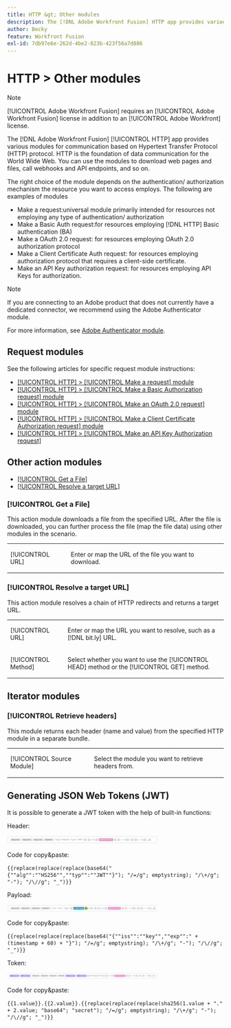 ```yaml
---
title: HTTP &gt; Other modules
description: The [!DNL Adobe Workfront Fusion] HTTP app provides various modules for communication based on Hypertext Transfer Protocol (HTTP) protocol. HTTP is the foundation of data communication for the World Wide Web. You can use the modules to download web pages and files, call webhooks and API endpoints, and so on.
author: Becky
feature: Workfront Fusion
exl-id: 7db97e6e-262d-4be2-823b-423f56a7d886
---
```

# HTTP > Other modules

>[!NOTE]
>
>[!UICONTROL Adobe Workfront Fusion] requires an [!UICONTROL Adobe Workfront Fusion] license in addition to an [!UICONTROL Adobe Workfront] license.

The [!DNL Adobe Workfront Fusion] [!UICONTROL HTTP] app provides various modules for communication based on Hypertext Transfer Protocol (HTTP) protocol. HTTP is the foundation of data communication for the World Wide Web. You can use the modules to download web pages and files, call webhooks and API endpoints, and so on.

The right choice of the module depends on the authentication/ authorization mechanism the resource you want to access employs. The following are examples of modules

* Make a request:universal module primarily intended for resources not employing any type of authentication/ authorization
* Make a Basic Auth request:for resources employing [!DNL HTTP] Basic authentication (BA)
* Make a OAuth 2.0 request: for resources employing OAuth 2.0 authorization protocol
* Make a Client Certificate Auth request: for resources employing authorization protocol that requires a client-side certificate.
* Make an API Key authorization request: for resources employing API Keys for authorization.

>[!NOTE]
>
>If you are connecting to an Adobe product that does not currently have a dedicated connector, we recommend using the Adobe Authenticator module.
>
>For more information, see [Adobe Authenticator module](/help/workfront-fusion/references/apps-and-modules/adobe-connectors/adobe-authenticator-modules.md).

## Request modules

See the following articles for specific request module instructions:

* [[!UICONTROL HTTP] > [!UICONTROL Make a request] module](/help/workfront-fusion/references/apps-and-modules/universal-connectors/http-module-make-a-request.md)
* [[!UICONTROL HTTP] > [!UICONTROL Make a Basic Authorization request] module](/help/workfront-fusion/references/apps-and-modules/universal-connectors/http-module-make-a-basic-auth-request.md)
* [[!UICONTROL HTTP] > [!UICONTROL Make an OAuth 2.0 request] module](/help/workfront-fusion/references/apps-and-modules/universal-connectors/http-module-make-an-oauth-2-request.md)
* [[!UICONTROL HTTP] > [!UICONTROL Make a Client Certificate Authorization request] module](/help/workfront-fusion/references/apps-and-modules/universal-connectors/http-module-make-a-client-cert-auth-request.md)
* [[!UICONTROL HTTP] > [!UICONTROL Make an API Key Authorization request]](/help/workfront-fusion/references/apps-and-modules/universal-connectors/http-module-make-an-api-key-auth-request.md)

## Other action modules

* [[!UICONTROL Get a File]](#get-a-file)
* [[!UICONTROL Resolve a target URL]](#resolve-a-target-url)

### [!UICONTROL Get a File] 

This action module downloads a file from the specified URL. After the file is downloaded, you can further process the file (map the file data) using other modules in the scenario.

<table style="table-layout:auto"> 
 <col> 
 <col> 
 <tbody> 
  <tr> 
   <td role="rowheader">[!UICONTROL URL] </td> 
   <td> <p>Enter or map the URL of the file you want to download. </p> </td> 
  </tr> 
 </tbody> 
</table>

### [!UICONTROL Resolve a target URL] 

This action module resolves a chain of HTTP redirects and returns a target URL.

<table style="table-layout:auto"> 
 <col> 
 <col> 
 <tbody> 
  <tr> 
   <td role="rowheader">[!UICONTROL URL] </td> 
   <td> <p>Enter or map the URL you want to resolve, such as a [!DNL bit.ly] URL.</p> </td> 
  </tr> 
  <tr> 
   <td role="rowheader">[!UICONTROL Method] </td> 
   <td> <p>Select whether you want to use the [!UICONTROL HEAD] method or the [!UICONTROL GET] method.</p> </td> 
  </tr> 
 </tbody> 
</table>

## Iterator modules

### [!UICONTROL Retrieve headers]

This module returns each header (name and value) from the specified HTTP module in a separate bundle.

<table style="table-layout:auto"> 
 <col> 
 <col> 
 <tbody> 
  <tr> 
   <td role="rowheader">[!UICONTROL Source Module]</td> 
   <td> <p> Select the module you want to retrieve headers from.</p> </td> 
  </tr> 
 </tbody> 
</table>

## Generating JSON Web Tokens (JWT)

It is possible to generate a JWT token with the help of built-in functions:

Header:

![JWT header](/help/workfront-fusion/references/apps-and-modules/assets/jwt-header-350x19.png)

Code for copy&paste:

```
{{replace(replace(replace(base64("{""alg"":""HS256"",""typ"":""JWT""}"); "/=/g"; emptystring); "/\+/g"; "-"); "/\//g"; "_")}}
```

Payload:

![JWT payload](/help/workfront-fusion/references/apps-and-modules/assets/jwt-payload-350x17.png)

Code for copy&paste:

```
{{replace(replace(replace(base64("{""iss"":""key"",""exp"":" + (timestamp + 60) + "}"); "/=/g"; emptystring); "/\+/g"; "-"); "/\//g"; "_")}}
```

Token:

![JWT token](/help/workfront-fusion/references/apps-and-modules/assets/jwt-token-350x15.png)

Code for copy&paste:

```
{{1.value}}.{{2.value}}.{{replace(replace(replace(sha256(1.value + "." + 2.value; "base64"; "secret"); "/=/g"; emptystring); "/\+/g"; "-"); "/\//g"; "_")}}
```
